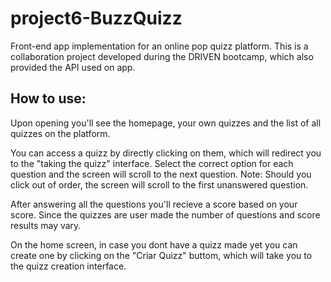 # project6-BuzzQuizz

Front-end app implementation for an online pop quizz platform. This is a collaboration project developed during the DRIVEN bootcamp, which also provided the API used on app.

## How to use:

Upon opening you'll see the homepage, your own quizzes and the list of all quizzes on the platform.

You can access a quizz by directly clicking on them, which will redirect you to the "taking the quizz" interface. Select the correct option for each question and the screen will scroll to the next question. Note: Should you click out of order, the screen will scroll to the first unanswered question.

After answering all the questions you'll recieve a score based on your score. Since the quizzes are user made the number of questions and score results may vary.

On the home screen, in case you dont have a quizz made yet you can create one by clicking on the "Criar Quizz" buttom, which will take you to the quizz creation interface.
